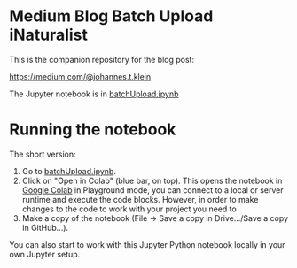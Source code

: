 # Medium Blog Batch Upload iNaturalist
This is the companion repository for the blog post:

<https://medium.com/@johannes.t.klein>

The Jupyter notebook is in [batchUpload.ipynb](batchUpload.ipynb)

# Running the notebook
The short version:
1) Go to [batchUpload.ipynb](batchUpload.ipynb).
2) Click on "Open in Colab" (blue bar, on top). This opens the notebook in [Google Colab](https://colab.research.google.com) in Playground mode, you can connect to a local or server runtime and execute the code blocks. However, in order to make changes to the code to work with your project you need to
3) Make a copy of the notebook (File -> Save a copy in Drive.../Save a copy in GitHub...).
 
You can also start to work with this Jupyter Python notebook locally in your own Jupyter setup.
